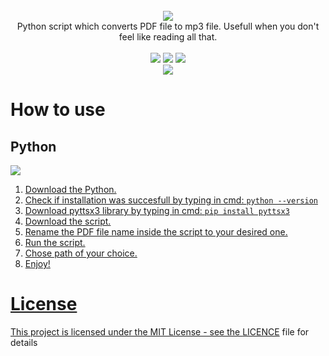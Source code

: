 <div align="center">
<br/><img src="https://github.com/xShadyy/Desktop-Cleaner/assets/131590030/92389b16-8c0f-42a8-b3f2-12ab79b41a8e"><br/>
Python script which converts PDF file to mp3 file. Usefull when you don't feel like reading all that.<br/><br/><img src="https://img.shields.io/badge/PYTHON-3.12-2e3440?style=flat-square"/> <img src="https://img.shields.io/badge/LICENE-MIT-2e3440?style=flat-square"/> <img src="https://img.shields.io/badge/VERSION-1.0.0-2e3440?style=flat-square"/><br/><a align="center" href="https://www.buymeacoffee.com/shadyy"><img align="center" src="https://img.shields.io/badge/BUY%20ME%20A%20COFFEE-2e3440?style=for-the-badge&logo=BuyMeACoffee&logoColor=white"/></a>
</div>

# How to use

## Python

<a href="https://www.python.org/downloads/"><img src="https://img.shields.io/badge/DOWNLOAD%20PYTHON%20HERE-2e3440?style=for-the-badge"/>

1. Download the Python.
2. Check if installation was succesfull by typing in cmd: `python --version`
3. Download pyttsx3 library by typing in cmd: `pip install pyttsx3`
4. Download the script.
5. Rename the PDF file name inside the script to your desired one.
6. Run the script.
7. Chose path of your choice.
8. Enjoy!

# License

This project is licensed under the MIT License - see the [LICENCE](https://github.com/xshadyy/Dekstop-Cleaner/blob/main/LICENSE) file for details
